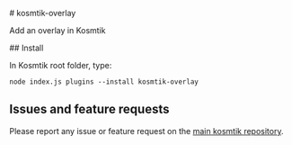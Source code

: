 # kosmtik-overlay

Add an overlay in Kosmtik

## Install

In Kosmtik root folder, type:

`node index.js plugins --install kosmtik-overlay`

## Issues and feature requests

Please report any issue or feature request on the [main kosmtik repository](https://github.com/kosmtik/kosmtik/issues).
